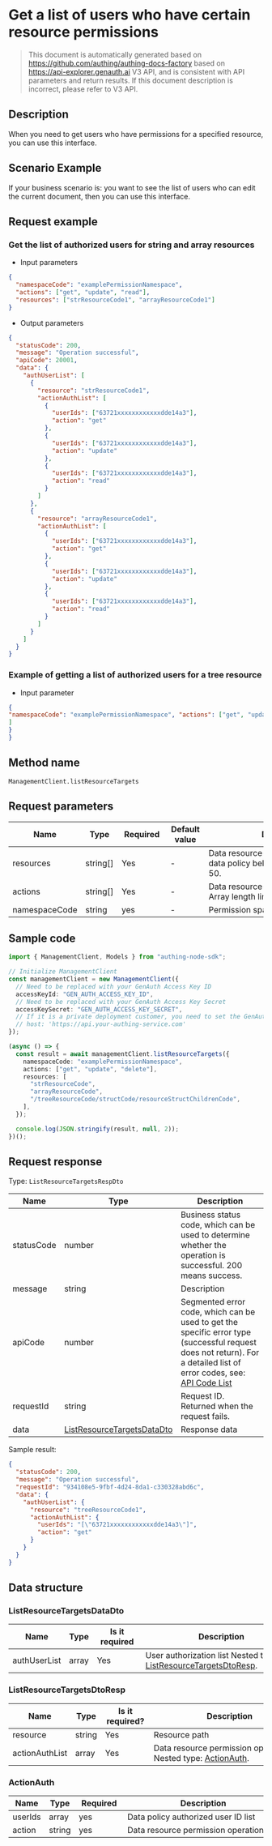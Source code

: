 # Get a list of users who have certain resource permissions

<!--
Warning ⚠️:
Do not modify this document directly,
https://github.com/Authing/authing-docs-factory
Use this project to generate
-->

<LastUpdated />

> This document is automatically generated based on https://github.com/authing/authing-docs-factory based on https://api-explorer.genauth.ai V3 API, and is consistent with API parameters and return results. If this document description is incorrect, please refer to V3 API.

## Description

When you need to get users who have permissions for a specified resource, you can use this interface.

## Scenario Example

If your business scenario is: you want to see the list of users who can edit the current document, then you can use this interface.

## Request example

### Get the list of authorized users for string and array resources

- Input parameters

```json
{
  "namespaceCode": "examplePermissionNamespace",
  "actions": ["get", "update", "read"],
  "resources": ["strResourceCode1", "arrayResourceCode1"]
}
```

- Output parameters

```json
{
  "statusCode": 200,
  "message": "Operation successful",
  "apiCode": 20001,
  "data": {
    "authUserList": [
      {
        "resource": "strResourceCode1",
        "actionAuthList": [
          {
            "userIds": ["63721xxxxxxxxxxxxdde14a3"],
            "action": "get"
          },
          {
            "userIds": ["63721xxxxxxxxxxxxdde14a3"],
            "action": "update"
          },
          {
            "userIds": ["63721xxxxxxxxxxxxdde14a3"],
            "action": "read"
          }
        ]
      },
      {
        "resource": "arrayResourceCode1",
        "actionAuthList": [
          {
            "userIds": ["63721xxxxxxxxxxxxdde14a3"],
            "action": "get"
          },
          {
            "userIds": ["63721xxxxxxxxxxxxdde14a3"],
            "action": "update"
          },
          {
            "userIds": ["63721xxxxxxxxxxxxdde14a3"],
            "action": "read"
          }
        ]
      }
    ]
  }
}
```

### Example of getting a list of authorized users for a tree resource

- Input parameter

````json
{
"namespaceCode": "examplePermissionNamespace", "actions": ["get", "update", "delete"], "resources": [ "treeResourceCode1/StructCode1/resourceStructChildrenCode1", "treeResourceCode2/StructCode1/resourceStructChildrenCode1" ] } ``` - Outtake ```json { "statusCode": 200, "message": "Operation successful", "apiCode": 20001, "data": { "authUserList": [ { "resource": "treeResourceCode1/StructCode1/resourceStructChildrenCode1", "actionAuthList": [ { "userIds": ["63721xxxxxxxxxxxxdde14a3"], "action": "get" }, { "userIds": ["63721xxxxxxxxxxxxdde14a3"], "action": "update" }, { "userIds": ["63721xxxxxxxxxxxxdde14a3"], "action": "delete" } ] }, { "resource": "treeResourceCode2/StructCode1/resourceStructChildrenCode1", "actionAuthList": [ { "userIds": ["63721xxxxxxxxxxxxdde14a3"], "action": "get" }, { "userIds": ["63721xxxxxxxxxxxxdde14a3"], "action": "update" }, { "userIds": ["63721xxxxxxxxxxxxdde14a3"], "action": "delete" } ] }
]
}
}
````

## Method name

`ManagementClient.listResourceTargets`

## Request parameters

| Name          | Type     | <div style="width:80px">Required</div> | <div style="width:60px">Default value</div> | <div style="width:300px">Description</div>                                        | <div style="width:200px">Sample value</div> |
| ------------- | -------- | -------------------------------------- | ------------------------------------------- | --------------------------------------------------------------------------------- | ------------------------------------------- |
| resources     | string[] | Yes                                    | -                                           | Data resource path list to which the data policy belongs. Array length limit: 50. | `["treeResourceCode1"]`                     |
| actions       | string[] | Yes                                    | -                                           | Data resource permission operation list. Array length limit: 50.                  | `["get"]`                                   |
| namespaceCode | string   | yes                                    | -                                           | Permission space Code                                                             | `examplePermissionNamespace`                |

## Sample code

```ts
import { ManagementClient, Models } from "authing-node-sdk";

// Initialize ManagementClient
const managementClient = new ManagementClient({
  // Need to be replaced with your GenAuth Access Key ID
  accessKeyId: "GEN_AUTH_ACCESS_KEY_ID",
  // Need to be replaced with your GenAuth Access Key Secret
  accessKeySecret: "GEN_AUTH_ACCESS_KEY_SECRET",
  // If it is a private deployment customer, you need to set the GenAuth service domain name
  // host: 'https://api.your-authing-service.com'
});

(async () => {
  const result = await managementClient.listResourceTargets({
    namespaceCode: "examplePermissionNamespace",
    actions: ["get", "update", "delete"],
    resources: [
      "strResourceCode",
      "arrayResourceCode",
      "/treeResourceCode/structCode/resourceStructChildrenCode",
    ],
  });

  console.log(JSON.stringify(result, null, 2));
})();
```

## Request response

Type: `ListResourceTargetsRespDto`

| Name       | Type                                                                 | Description                                                                                                                                                                                                                                                                                                                                  |
| ---------- | -------------------------------------------------------------------- | -------------------------------------------------------------------------------------------------------------------------------------------------------------------------------------------------------------------------------------------------------------------------------------------------------------------------------------------- |
| statusCode | number                                                               | Business status code, which can be used to determine whether the operation is successful. 200 means success.                                                                                                                                                                                                                                 |
| message    | string                                                               | Description                                                                                                                                                                                                                                                                                                                                  |
| apiCode    | number                                                               | Segmented error code, which can be used to get the specific error type (successful request does not return). For a detailed list of error codes, see: [API Code List](https://api-explorer.genauth.ai/?tag=group/%E5%BC%80%E5%8F%91%E5%87%86%E5%A4%87#tag/%E5%BC%80%E5%8F%91%E5%87%86%E5%A4%87/%E9%94%99%E8%AF%AF%E5%A4%84%E7%90%86/apiCode) |
| requestId  | string                                                               | Request ID. Returned when the request fails.                                                                                                                                                                                                                                                                                                 |
| data       | <a href="#ListResourceTargetsDataDto">ListResourceTargetsDataDto</a> | Response data                                                                                                                                                                                                                                                                                                                                |

Sample result:

```json
{
  "statusCode": 200,
  "message": "Operation successful",
  "requestId": "934108e5-9fbf-4d24-8da1-c330328abd6c",
  "data": {
    "authUserList": {
      "resource": "treeResourceCode1",
      "actionAuthList": {
        "userIds": "[\"63721xxxxxxxxxxxxdde14a3\"]",
        "action": "get"
      }
    }
  }
}
```

## Data structure

### <a id="ListResourceTargetsDataDto"></a> ListResourceTargetsDataDto

| Name         | Type  | <div style="width:80px">Is it required</div> | <div style="width:300px">Description</div>                                                                 | <div style="width:200px">Sample value</div> |
| ------------ | ----- | -------------------------------------------- | ---------------------------------------------------------------------------------------------------------- | ------------------------------------------- |
| authUserList | array | Yes                                          | User authorization list Nested type: <a href="#ListResourceTargetsDtoResp">ListResourceTargetsDtoResp</a>. |                                             |

### <a id="ListResourceTargetsDtoResp"></a> ListResourceTargetsDtoResp

| Name           | Type   | <div style="width:80px">Is it required?</div> | <div style="width:300px">Description</div>                                                 | <div style="width:200px">Sample value</div> |
| -------------- | ------ | --------------------------------------------- | ------------------------------------------------------------------------------------------ | ------------------------------------------- |
| resource       | string | Yes                                           | Resource path                                                                              | `treeResourceCode1`                         |
| actionAuthList | array  | Yes                                           | Data resource permission operation list Nested type: <a href="#ActionAuth">ActionAuth</a>. |                                             |

### <a id="ActionAuth"></a> ActionAuth

| Name    | Type   | <div style="width:80px">Required</div> | <div style="width:300px">Description</div> | <div style="width:200px">Sample value</div> |
| ------- | ------ | -------------------------------------- | ------------------------------------------ | ------------------------------------------- |
| userIds | array  | yes                                    | Data policy authorized user ID list        | `["63721xxxxxxxxxxxxdde14a3"]`              |
| action  | string | yes                                    | Data resource permission operation         | `get`                                       |
